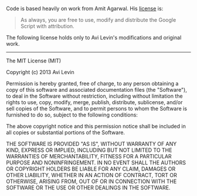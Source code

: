 Code is based heavily on work from Amit Agarwal. His [license](http://www.labnol.org/internet/twitter-rss-feeds/27931/) is:
> As always, you are free to use, modify and distribute the Google Script with attribution.

The following license holds only to Avi Levin's modifications and original work.

-----------

The MIT License (MIT)

Copyright (c) 2013 Avi Levin

Permission is hereby granted, free of charge, to any person obtaining a copy of
this software and associated documentation files (the "Software"), to deal in
the Software without restriction, including without limitation the rights to
use, copy, modify, merge, publish, distribute, sublicense, and/or sell copies of
the Software, and to permit persons to whom the Software is furnished to do so,
subject to the following conditions:

The above copyright notice and this permission notice shall be included in all
copies or substantial portions of the Software.

THE SOFTWARE IS PROVIDED "AS IS", WITHOUT WARRANTY OF ANY KIND, EXPRESS OR
IMPLIED, INCLUDING BUT NOT LIMITED TO THE WARRANTIES OF MERCHANTABILITY, FITNESS
FOR A PARTICULAR PURPOSE AND NONINFRINGEMENT. IN NO EVENT SHALL THE AUTHORS OR
COPYRIGHT HOLDERS BE LIABLE FOR ANY CLAIM, DAMAGES OR OTHER LIABILITY, WHETHER
IN AN ACTION OF CONTRACT, TORT OR OTHERWISE, ARISING FROM, OUT OF OR IN
CONNECTION WITH THE SOFTWARE OR THE USE OR OTHER DEALINGS IN THE SOFTWARE.
